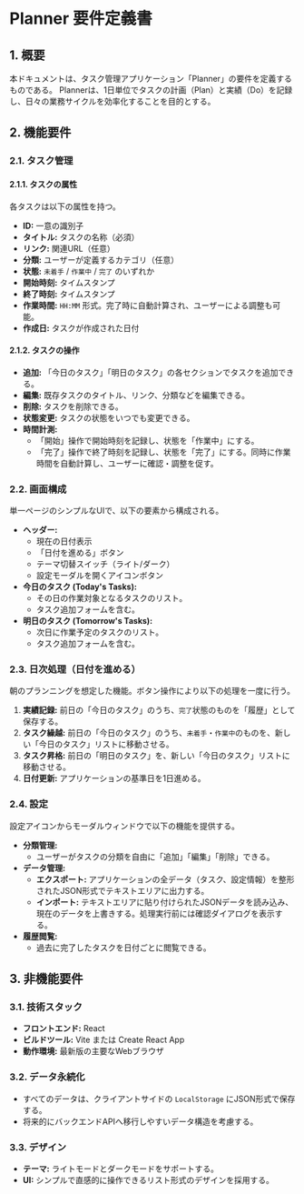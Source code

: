# Planner 要件定義書

## 1. 概要

本ドキュメントは、タスク管理アプリケーション「Planner」の要件を定義するものである。
Plannerは、1日単位でタスクの計画（Plan）と実績（Do）を記録し、日々の業務サイクルを効率化することを目的とする。

## 2. 機能要件

### 2.1. タスク管理

#### 2.1.1. タスクの属性

各タスクは以下の属性を持つ。

- **ID:** 一意の識別子
- **タイトル:** タスクの名称（必須）
- **リンク:** 関連URL（任意）
- **分類:** ユーザーが定義するカテゴリ（任意）
- **状態:** `未着手` / `作業中` / `完了` のいずれか
- **開始時刻:** タイムスタンプ
- **終了時刻:** タイムスタンプ
- **作業時間:** `HH:MM` 形式。完了時に自動計算され、ユーザーによる調整も可能。
- **作成日:** タスクが作成された日付

#### 2.1.2. タスクの操作

- **追加:** 「今日のタスク」「明日のタスク」の各セクションでタスクを追加できる。
- **編集:** 既存タスクのタイトル、リンク、分類などを編集できる。
- **削除:** タスクを削除できる。
- **状態変更:** タスクの状態をいつでも変更できる。
- **時間計測:**
    - 「開始」操作で開始時刻を記録し、状態を「作業中」にする。
    - 「完了」操作で終了時刻を記録し、状態を「完了」にする。同時に作業時間を自動計算し、ユーザーに確認・調整を促す。

### 2.2. 画面構成

単一ページのシンプルなUIで、以下の要素から構成される。

- **ヘッダー:**
    - 現在の日付表示
    - 「日付を進める」ボタン
    - テーマ切替スイッチ（ライト/ダーク）
    - 設定モーダルを開くアイコンボタン
- **今日のタスク (Today's Tasks):**
    - その日の作業対象となるタスクのリスト。
    - タスク追加フォームを含む。
- **明日のタスク (Tomorrow's Tasks):**
    - 次日に作業予定のタスクのリスト。
    - タスク追加フォームを含む。

### 2.3. 日次処理（日付を進める）

朝のプランニングを想定した機能。ボタン操作により以下の処理を一度に行う。

1.  **実績記録:** 前日の「今日のタスク」のうち、`完了`状態のものを「履歴」として保存する。
2.  **タスク繰越:** 前日の「今日のタスク」のうち、`未着手`・`作業中`のものを、新しい「今日のタスク」リストに移動させる。
3.  **タスク昇格:** 前日の「明日のタスク」を、新しい「今日のタスク」リストに移動させる。
4.  **日付更新:** アプリケーションの基準日を1日進める。

### 2.4. 設定

設定アイコンからモーダルウィンドウで以下の機能を提供する。

- **分類管理:**
    - ユーザーがタスクの分類を自由に「追加」「編集」「削除」できる。
- **データ管理:**
    - **エクスポート:** アプリケーションの全データ（タスク、設定情報）を整形されたJSON形式でテキストエリアに出力する。
    - **インポート:** テキストエリアに貼り付けられたJSONデータを読み込み、現在のデータを上書きする。処理実行前には確認ダイアログを表示する。
- **履歴閲覧:**
    - 過去に完了したタスクを日付ごとに閲覧できる。

## 3. 非機能要件

### 3.1. 技術スタック

- **フロントエンド:** React
- **ビルドツール:** Vite または Create React App
- **動作環境:** 最新版の主要なWebブラウザ

### 3.2. データ永続化

- すべてのデータは、クライアントサイドの `LocalStorage` にJSON形式で保存する。
- 将来的にバックエンドAPIへ移行しやすいデータ構造を考慮する。

### 3.3. デザイン

- **テーマ:** ライトモードとダークモードをサポートする。
- **UI:** シンプルで直感的に操作できるリスト形式のデザインを採用する。

